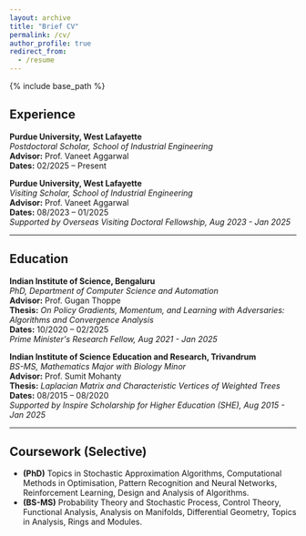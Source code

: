 ```yaml
---
layout: archive
title: "Brief CV"
permalink: /cv/
author_profile: true
redirect_from:
  - /resume
---
```


{% include base_path %}

## Experience

**Purdue University, West Lafayette**  
*Postdoctoral Scholar, School of Industrial Engineering*  
**Advisor:** Prof. Vaneet Aggarwal  
**Dates:** 02/2025 – Present

**Purdue University, West Lafayette**  
*Visiting Scholar, School of Industrial Engineering*  
**Advisor:** Prof. Vaneet Aggarwal  
**Dates:** 08/2023 – 01/2025\
*Supported by Overseas Visiting Doctoral Fellowship, Aug 2023 - Jan 2025*

---

## Education

**Indian Institute of Science, Bengaluru**  
*PhD, Department of Computer Science and Automation*  
**Advisor:** Prof. Gugan Thoppe  
**Thesis:** *On Policy Gradients, Momentum, and Learning with Adversaries: Algorithms and Convergence Analysis*  
**Dates:** 10/2020 – 02/2025\
*Prime Minister's Research Fellow, Aug 2021 - Jan 2025*

**Indian Institute of Science Education and Research, Trivandrum**  
*BS-MS, Mathematics Major with Biology Minor*  
**Advisor:** Prof. Sumit Mohanty  
**Thesis:** *Laplacian Matrix and Characteristic Vertices of Weighted Trees*  
**Dates:** 08/2015 – 08/2020\
*Supported by Inspire Scholarship for Higher Education (SHE), Aug 2015 - Jan 2025*

---

## Coursework (Selective)

- **(PhD)** Topics in Stochastic Approximation Algorithms, Computational Methods in Optimisation, Pattern Recognition and Neural Networks, Reinforcement Learning, Design and Analysis of Algorithms.
- **(BS-MS)** Probability Theory and Stochastic Process, Control Theory, Functional Analysis, Analysis on Manifolds, Differential Geometry, Topics in Analysis, Rings and Modules.



